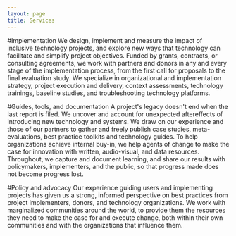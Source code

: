 ```yaml
---
layout: page
title: Services
---
```


#Implementation
We design, implement and measure the impact of inclusive technology projects, and explore new ways that technology can facilitate and simplify project objectives. Funded by grants, contracts, or consulting agreements, we work with partners and donors in any and every stage of the implementation process, from the first call for proposals to the final evaluation study. We specialize in organizational and implementation strategy, project execution and delivery, context assessments, technology trainings, baseline studies, and troubleshooting technology platforms.

#Guides, tools, and documentation
A project's legacy doesn't end when the last report is filed. We uncover and account for unexpected aftereffects of introducing new technology and systems. We draw on our experience and those of our partners to gather and freely publish case studies, meta-evaluations, best practice toolkits and technology guides. To help organizations achieve internal buy-in, we help agents of change to make the case for innovation with written, audio-visual, and data resources. Throughout, we capture and document learning, and share our results with policymakers, implementers, and the public, so that progress made does not become progress lost. 

#Policy and advocacy
Our experience guiding users and implementing projects has given us a strong, informed perspective on best practices from project implementers, donors, and technology organizations. We work with marginalized communities around the world, to provide them the resources they need to make the case for and execute change, both within their own communities and with the organizations that influence them. 